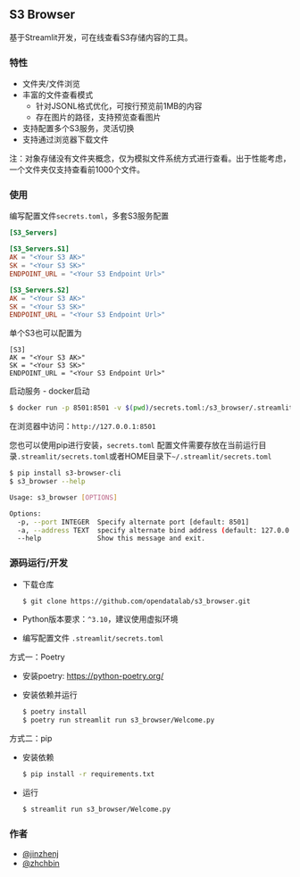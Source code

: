 ## S3 Browser

基于Streamlit开发，可在线查看S3存储内容的工具。

### 特性

* 文件夹/文件浏览
* 丰富的文件查看模式
    * 针对JSONL格式优化，可按行预览前1MB的内容
    * 存在图片的路径，支持预览查看图片
* 支持配置多个S3服务，灵活切换
* 支持通过浏览器下载文件

注：对象存储没有文件夹概念，仅为模拟文件系统方式进行查看。出于性能考虑，一个文件夹仅支持查看前1000个文件。

### 使用

编写配置文件`secrets.toml`，多套S3服务配置

```toml
[S3_Servers]

[S3_Servers.S1]
AK = "<Your S3 AK>"
SK = "<Your S3 SK>"
ENDPOINT_URL = "<Your S3 Endpoint Url>"

[S3_Servers.S2]
AK = "<Your S3 AK>"
SK = "<Your S3 SK>"
ENDPOINT_URL = "<Your S3 Endpoint Url>"
```

单个S3也可以配置为

```
[S3]
AK = "<Your S3 AK>"
SK = "<Your S3 SK>"
ENDPOINT_URL = "<Your S3 Endpoint Url>"
```

启动服务 - docker启动

```bash
$ docker run -p 8501:8501 -v $(pwd)/secrets.toml:/s3_browser/.streamlit/secrets.toml zhchbin/s3_browser:latest
```

在浏览器中访问：`http://127.0.0.1:8501`

您也可以使用pip进行安装，`secrets.toml` 配置文件需要存放在当前运行目录`.streamlit/secrets.toml`或者HOME目录下`~/.streamlit/secrets.toml`

```bash
$ pip install s3-browser-cli
$ s3_browser --help

Usage: s3_browser [OPTIONS]

Options:
  -p, --port INTEGER  Specify alternate port [default: 8501]
  -a, --address TEXT  specify alternate bind address (default: 127.0.0.1)
  --help              Show this message and exit.
```

### 源码运行/开发

* 下载仓库

    ```bash
    $ git clone https://github.com/opendatalab/s3_browser.git
    ```

* Python版本要求：`^3.10`，建议使用虚拟环境
* 编写配置文件 `.streamlit/secrets.toml`

方式一：Poetry

* 安装poetry: https://python-poetry.org/
* 安装依赖并运行

    ```bash
    $ poetry install
    $ poetry run streamlit run s3_browser/Welcome.py
    ```

方式二：pip

* 安装依赖

    ```bash
    $ pip install -r requirements.txt
    ```

* 运行

    ```bash
    $ streamlit run s3_browser/Welcome.py
    ```

### 作者

* [@jinzhenj](https://github.com/jinzhenj)
* [@zhchbin](https://github.com/zhchbin)
